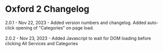 Oxford 2 Changelog
==================

2.0.1 - Nov 22, 2023 - Added version numbers and changelog. Added auto-click opening of "Categories" on page load.<br/><br/>
2.0.2 - Nov 23, 2023 - Added Javascript to wait for DOM loading before clicking All Services and Categories<br/><br/>

